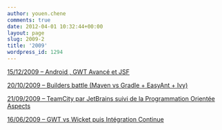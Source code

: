 ```yaml
---
author: youen.chene
comments: true
date: 2012-04-01 10:32:44+00:00
layout: page
slug: 2009-2
title: '2009'
wordpress_id: 1294
---
```


[15/12/2009 – Android , GWT Avancé et JSF](/rencontres-passees/2009-2/15122009-android-gwt-avance-et-jsf/)

[20/10/2009 – Builders battle (Maven vs Gradle + EasyAnt + Ivy)](/rencontres-passees/2009-2/20102009-builders-battle-maven-vs-gradle-easyant-ivy/)

[21/09/2009 – TeamCity par JetBrains suivi de la Programmation Orientée Aspects](/rencontres-passees/2009-2/21092009-teamcity-par-jetbrains-suivi-de-la-programmation-orientee-aspects/)

[16/06/2009 – GWT vs Wicket puis Intégration Continue](/rencontres-passees/2009-2/16062009-gwt-vs-wicket-puis-integration-continue/)
